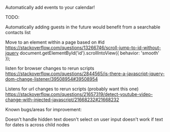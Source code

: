 Automatically add events to your calendar!

TODO:

Automatically adding guests in the future would benefit from a searchable contacts list

Move to an element within a page based on #id
https://stackoverflow.com/questions/13266746/scroll-jump-to-id-without-jquery
document.getElementById('id').scrollIntoView({
behavior: 'smooth'
});

listen for browser changes to rerun scripts
https://stackoverflow.com/questions/2844565/is-there-a-javascript-jquery-dom-change-listener/39508954#39508954

Listens for url changes to rerun scripts (probably want this one)
https://stackoverflow.com/questions/21657319/detect-youtube-video-change-with-injected-javascript/21668232#21668232

Known bugs/areas for improvement:

Doesn't handle hidden text
doesn't select on user input
doesn't work if text for dates is across child nodes
